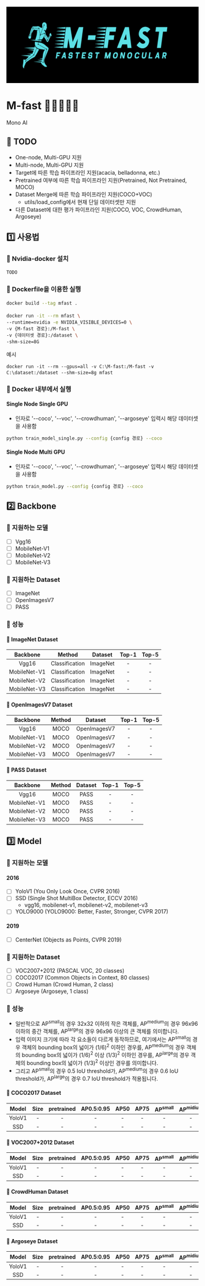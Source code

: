 <p align="center"><img src="./images/M-FastLogo.png" width="700px" height="200px" title="M-Fast Logo"/></p>

# M-fast 🏃‍♂️🏃🏃‍♀️
Mono AI 

## :small_blue_diamond: TODO 
- One-node, Multi-GPU 지원
- Multi-node, Multi-GPU 지원
- Target에 따른 학습 파이프라인 지원(acacia, belladonna, etc.)
- Pretrained 여부에 따른 학습 파이프라인 지원(Pretrained, Not Pretrained, MOCO)
- Dataset Merge에 따른 학습 파이프라인 지원(COCO+VOC)
    * utils/load_config에서 현재 단일 데이터셋만 지원
- 다른 Dataset에 대한 평가 파이프라인 지원(COCO, VOC, CrowdHuman, Argoseye)

## :one: 사용법

### :small_blue_diamond: Nvidia-docker 설치
```bash
TODO
```

### :small_blue_diamond: Dockerfile을 이용한 실행
```bash
docker build --tag mfast .

docker run -it --rm mfast \
--runtime=nvidia -e NVIDIA_VISIBLE_DEVICES=0 \
-v {M-fast 경로}:/M-fast \
-v {데이터셋 경로}:/dataset \ 
-shm-size=8G
```

예시
```
docker run -it --rm --gpus=all -v C:\M-fast:/M-fast -v C:\dataset:/dataset --shm-size=8g mfast
```

### :small_blue_diamond: Docker 내부에서 실행
#### Single Node Single GPU 
* 인자로 '--coco', '--voc', '--crowdhuman', '--argoseye' 입력시 해당 데이터셋을 사용함 
```bash
python train_model_single.py --config {config 경로} --coco 
```

#### Single Node Multi GPU
* 인자로 '--coco', '--voc', '--crowdhuman', '--argoseye' 입력시 해당 데이터셋을 사용함 
```bash
python train_model.py --config {config 경로} --coco
```

## :two: Backbone
### :small_blue_diamond: 지원하는 모델
- [ ] Vgg16
- [ ] MobileNet-V1
- [ ] MobileNet-V2
- [ ] MobileNet-V3

### :small_blue_diamond: 지원하는 Dataset
- [ ] ImageNet
- [ ] OpenImagesV7
- [ ] PASS

### :small_blue_diamond: 성능
#### :radio_button: ImageNet Dataset
|Backbone|Method|Dataset|Top-1|Top-5|
|:---:|:---:|:---:|:---:|:---:|
|Vgg16|Classification|ImageNet|-|-|
|MobileNet-V1|Classification|ImageNet|-|-|
|MobileNet-V2|Classification|ImageNet|-|-|
|MobileNet-V3|Classification|ImageNet|-|-|

#### :radio_button: OpenImagesV7 Dataset
|Backbone|Method|Dataset|Top-1|Top-5|
|:---:|:---:|:---:|:---:|:---:|
|Vgg16|MOCO|OpenImagesV7|-|-|
|MobileNet-V1|MOCO|OpenImagesV7|-|-|
|MobileNet-V2|MOCO|OpenImagesV7|-|-|
|MobileNet-V3|MOCO|OpenImagesV7|-|-|

#### :radio_button: PASS Dataset
|Backbone|Method|Dataset|Top-1|Top-5|
|:---:|:---:|:---:|:---:|:---:|
|Vgg16|MOCO|PASS|-|-|
|MobileNet-V1|MOCO|PASS|-|-|
|MobileNet-V2|MOCO|PASS|-|-|
|MobileNet-V3|MOCO|PASS|-|-|
  
## :three: Model
### :small_blue_diamond: 지원하는 모델
#### 2016
- [ ] YoloV1 (You Only Look Once, CVPR 2016)
- [ ] SSD (Single Shot MultiBox Detector, ECCV 2016)
  - vgg16, mobilenet-v1, mobilenet-v2, mobilenet-v3
- [ ] YOLO9000 (YOLO9000: Better, Faster, Stronger, CVPR 2017)

#### 2019
- [ ] CenterNet (Objects as Points, CVPR 2019)


### :small_blue_diamond: 지원하는 Dataset
- [ ] VOC2007+2012 (PASCAL VOC, 20 classes)
- [ ] COCO2017 (Common Objects in Context, 80 classes)
- [ ] Crowd Human (Crowd Human, 2 class)
- [ ] Argoseye (Argoseye, 1 class)

### :small_blue_diamond: 성능
* 일반적으로 AP<sup>small</sup>의 경우 32x32 이하의 작은 객체를, AP<sup>medium</sup>의 경우 96x96 이하의 중간 객체를, AP<sup>large</sup>의 경우 96x96 이상의 큰 객체를 의미합니다.
* 입력 이미지 크기에 따라 각 요소들이 다르게 동작하므로, 여기에서는 AP<sup>small</sup>의 경우 객체의 bounding box의 넓이가 (1/6)<sup>2</sup> 이하인 경우를, AP<sup>medium</sup>의 경우 객체의 bounding box의 넓이가 (1/6)<sup>2</sup> 이상 (1/3)<sup>2</sup> 이하인 경우를, AP<sup>large</sup>의 경우 객체의 bounding box의 넓이가 (1/3)<sup>2</sup> 이상인 경우를 의미합니다.
* 그리고 AP<sup>small</sup>의 경우 0.5 IoU threshold가, AP<sup>medium</sup>의 경우 0.6 IoU threshold가, AP<sup>large</sup>의 경우 0.7 IoU threshold가 적용됩니다.

#### :radio_button: COCO2017 Dataset
|Model|Size|pretrained|AP0.5:0.95|AP50|AP75|AP<sup>small</sup>|AP<sup>midium</sup>|AP<sup>large</sup>|
|:---:|:---:|:---:|:---:|:---:|:---:|:---:|:---:|:---:|
|YoloV1|-|-|-|-|-|-|-|-|
|SSD|-|-|-|-|-|-|-|-|

#### :radio_button: VOC2007+2012 Dataset
|Model|Size|pretrained|AP0.5:0.95|AP50|AP75|AP<sup>small</sup>|AP<sup>midium</sup>|AP<sup>large</sup>|
|:---:|:---:|:---:|:---:|:---:|:---:|:---:|:---:|:---:|
|YoloV1|-|-|-|-|-|-|-|-|
|SSD|-|-|-|-|-|-|-|-|

#### :radio_button: CrowdHuman Dataset
|Model|Size|pretrained|AP0.5:0.95|AP50|AP75|AP<sup>small</sup>|AP<sup>midium</sup>|AP<sup>large</sup>|
|:---:|:---:|:---:|:---:|:---:|:---:|:---:|:---:|:---:|
|YoloV1|-|-|-|-|-|-|-|-|
|SSD|-|-|-|-|-|-|-|-|

#### :radio_button: Argoseye Dataset
|Model|Size|pretrained|AP0.5:0.95|AP50|AP75|AP<sup>small</sup>|AP<sup>midium</sup>|AP<sup>large</sup>|
|:---:|:---:|:---:|:---:|:---:|:---:|:---:|:---:|:---:|
|YoloV1|-|-|-|-|-|-|-|-|
|SSD|-|-|-|-|-|-|-|-|